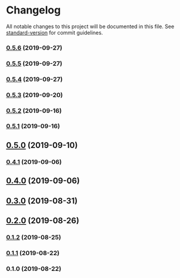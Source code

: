 # Changelog

All notable changes to this project will be documented in this file. See [standard-version](https://github.com/conventional-changelog/standard-version) for commit guidelines.

### [0.5.6](https://github.com/Yancey-Blog/blog-cms-v2/compare/v0.5.3...v0.5.6) (2019-09-27)

### [0.5.5](https://github.com/Yancey-Blog/blog-cms-v2/compare/v0.5.3...v0.5.5) (2019-09-27)

### [0.5.4](https://github.com/Yancey-Blog/blog-cms-v2/compare/v0.5.3...v0.5.4) (2019-09-27)

### [0.5.3](https://github.com/Yancey-Blog/blog-cms-v2/compare/v0.5.2...v0.5.3) (2019-09-20)

### [0.5.2](https://github.com/Yancey-Blog/blog-cms-v2/compare/v0.5.1...v0.5.2) (2019-09-16)

### [0.5.1](https://github.com/Yancey-Blog/blog-cms-v2/compare/v0.5.0...v0.5.1) (2019-09-16)

## [0.5.0](https://github.com/Yancey-Blog/blog-cms-v2/compare/v0.4.1...v0.5.0) (2019-09-10)

### [0.4.1](https://github.com/Yancey-Blog/blog-cms-v2/compare/v0.4.0...v0.4.1) (2019-09-06)

## [0.4.0](https://github.com/Yancey-Blog/blog-cms-v2/compare/v0.3.0...v0.4.0) (2019-09-06)

## [0.3.0](https://github.com/Yancey-Blog/blog-cms-v2/compare/v0.2.0...v0.3.0) (2019-08-31)

## [0.2.0](https://github.com/Yancey-Blog/blog-cms-v2/compare/v0.1.2...v0.2.0) (2019-08-26)

### [0.1.2](https://github.com/Yancey-Blog/blog-cms-v2/compare/v0.1.1...v0.1.2) (2019-08-25)

### [0.1.1](https://github.com/Yancey-Blog/blog-cms-v2/compare/v0.1.0...v0.1.1) (2019-08-22)

### 0.1.0 (2019-08-22)
